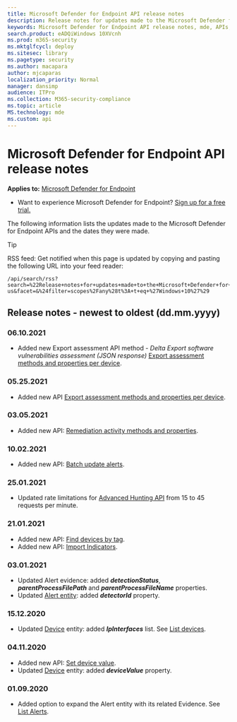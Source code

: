 ```yaml
---
title: Microsoft Defender for Endpoint API release notes
description: Release notes for updates made to the Microsoft Defender for Endpoint set of APIs.
keywords: Microsoft Defender for Endpoint API release notes, mde, APIs, Microsoft Defender for Endpoint API, updates, notes, release
search.product: eADQiWindows 10XVcnh
ms.prod: m365-security
ms.mktglfcycl: deploy
ms.sitesec: library
ms.pagetype: security
ms.author: macapara
author: mjcaparas
localization_priority: Normal
manager: dansimp
audience: ITPro
ms.collection: M365-security-compliance
ms.topic: article
MS.technology: mde
ms.custom: api
---
```


# Microsoft Defender for Endpoint API release notes

**Applies to:** [Microsoft Defender for Endpoint](https://go.microsoft.com/fwlink/?linkid=2154037)

- Want to experience Microsoft Defender for Endpoint? [Sign up for a free trial.](https://signup.microsoft.com/create-account/signup?products=7f379fee-c4f9-4278-b0a1-e4c8c2fcdf7e&ru=https://aka.ms/MDEp2OpenTrial?ocid=docs-wdatp-exposedapis-abovefoldlink)

The following information lists the updates made to the Microsoft Defender for Endpoint APIs and the dates they were made.

> [!TIP]
> RSS feed: Get notified when this page is updated by copying and pasting the following URL into your feed reader:
>
> ```http
> /api/search/rss?search=%22Release+notes+for+updates+made+to+the+Microsoft+Defender+for+Endpoint+set+of+APIs%22&locale=en-us&facet=&%24filter=scopes%2Fany%28t%3A+t+eq+%27Windows+10%27%29
> ```

## Release notes - newest to oldest (dd.mm.yyyy)

### 06.10.2021

- Added new Export assessment API method  - _Delta Export software vulnerabilities assessment (JSON response)_ [Export assessment methods and properties per device](get-assessment-methods-properties.md).

### 05.25.2021

- Added new API [Export assessment methods and properties per device](get-assessment-methods-properties.md).

### 03.05.2021

- Added new API: [Remediation activity methods and properties](get-remediation-methods-properties.md).

### 10.02.2021

- Added new API: [Batch update alerts](batch-update-alerts.md).

### 25.01.2021

- Updated rate limitations for [Advanced Hunting API](run-advanced-query-api.md) from 15 to 45 requests per minute.

### 21.01.2021

- Added new API: [Find devices by tag](machine-tags.md).
- Added new API: [Import Indicators](import-ti-indicators.md).

### 03.01.2021

- Updated Alert evidence: added ***detectionStatus***, ***parentProcessFilePath*** and ***parentProcessFileName*** properties.
- Updated [Alert entity](alerts.md): added ***detectorId*** property.

### 15.12.2020

- Updated [Device](machine.md) entity: added ***IpInterfaces*** list. See [List devices](get-machines.md).

### 04.11.2020

- Added new API: [Set device value](set-device-value.md).
- Updated [Device](machine.md) entity: added ***deviceValue*** property.

### 01.09.2020

- Added option to expand the Alert entity with its related Evidence. See [List Alerts](get-alerts.md).
